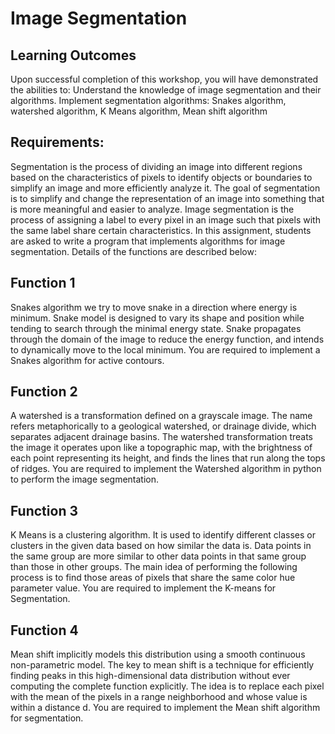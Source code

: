 # Image Segmentation

## Learning Outcomes
Upon successful completion of this workshop, you will have demonstrated the abilities to: Understand the knowledge of image segmentation and their algorithms. Implement segmentation algorithms: Snakes algorithm, watershed algorithm, K Means algorithm, Mean shift algorithm

## Requirements:
Segmentation is the process of dividing an image into different regions based on the characteristics of pixels to identify objects or boundaries to simplify an image and more efficiently analyze it. The goal of segmentation is to simplify and change the representation of an image into something that is more meaningful and easier to analyze. Image segmentation is the process of assigning a label to every pixel in an image such that pixels with the same label share certain characteristics. In this assignment, students are asked to write a program that implements algorithms for image segmentation. Details of the functions are described below:

## Function 1
Snakes algorithm we try to move snake in a direction where energy is minimum. Snake model is designed to vary its shape and position while tending to search through the minimal energy state.  Snake propagates through the domain of the image to reduce the energy function, and intends to dynamically move to the local minimum. You are required to implement a Snakes algorithm for active contours.

## Function 2
A watershed is a transformation defined on a grayscale image. The name refers metaphorically to a geological watershed, or drainage divide, which separates adjacent drainage basins.  The watershed transformation treats the image it operates upon like a topographic map, with the brightness of each point representing its height, and finds the lines that run along the tops of ridges. You are required to implement the Watershed algorithm in python to perform the image segmentation.

## Function 3
K Means is a clustering algorithm. It is used to identify different classes or clusters in the given data based on how similar the data is. Data points in the same group are more similar to other data points in that same group than those in other groups. The main idea of performing the following process is to find those areas of pixels that share the same color hue parameter value. You are required to implement the K-means for Segmentation.

## Function 4
Mean shift implicitly models this distribution using a smooth continuous non-parametric model. The key to mean shift is a technique for efficiently finding peaks in this high-dimensional data distribution without ever computing the complete function explicitly. The idea is to replace each pixel with the mean of the pixels in a range neighborhood and whose value is within a distance d. You are required to implement the Mean shift algorithm for segmentation.




